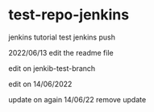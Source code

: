 # test-repo-jenkins
jenkins tutorial 
test jenkins push

2022/06/13 edit the readme file 

edit on jenkib-test-branch

edit on 14/06/2022

update on again 14/06/22
remove update 
